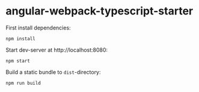 
# angular-webpack-typescript-starter

First install dependencies:

```
npm install
```

Start dev-server at http://localhost:8080:

```
npm start
```

Build a static bundle to `dist`-directory:

```
npm run build
```
